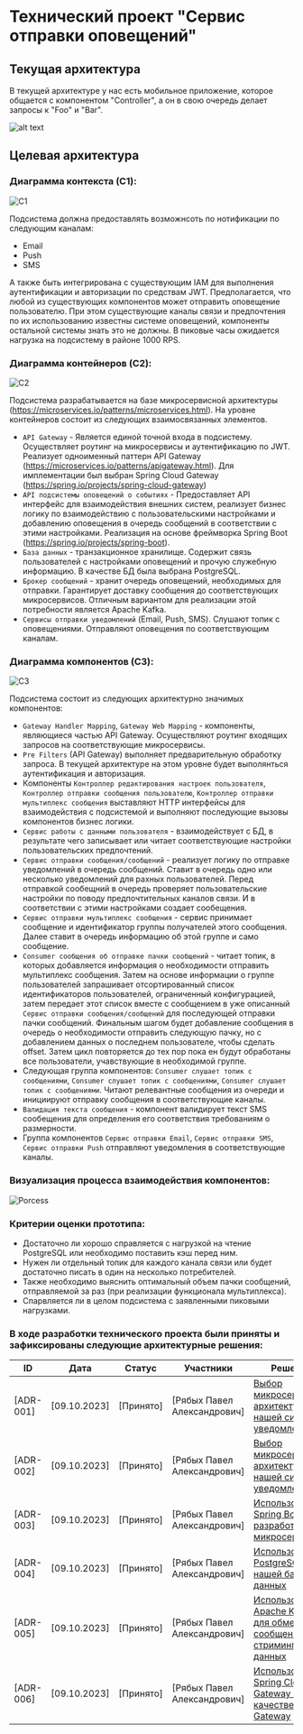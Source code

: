 # Технический проект "Сервис отправки оповещений"

## Текущая архитектура

В текущей архитектуре у нас есть мобильное приложение, которое общается с компонентом "Controller", а он в свою очередь делает запросы к "Foo" и "Bar".

![alt text](static/current_arch.svg)


## Целевая архитектура

### Диаграмма контекста (C1):
![C1](static/C1-new.svg)

Подсистема должна предоставлять возможнсоть по нотификации по следующим каналам:
* Email
* Push
* SMS

А также быть интегрирована с существующим IAM для выполнения аутентификации и авторизации по средствам JWT.
Предполагается, что любой из существующих компонентов может отправить оповещение пользователю. При этом существующие каналы связи и предпочтения по их использованию известны системе оповещений, компоненты остальной системы знать это не должны.
В пиковые часы ожидается нагрузка на подсистему в районе 1000 RPS.

### Диаграмма контейнеров (C2):
![C2](static/C2.svg)

Подсистема разрабатывается на базе микросервисной архитектуры (https://microservices.io/patterns/microservices.html). На уровне контейнеров состоит из следующих взаимосвязанных элементов.
* `API Gateway` - Является единой точной входа в подсистему. Осуществляет роутинг на микросервисы и аутентификацию по JWT. Реализует одноименный паттерн API Gateway (https://microservices.io/patterns/apigateway.html). Для имплементации был выбран Spring Cloud Gateway (https://spring.io/projects/spring-cloud-gateway)
* `API подсистемы оповещений о событиях` - Предоставляет API интерфейс для взаимодействия внешних систем, реализует бизнес логику по взаимодействию с пользовательскими настройками и добавлению оповещения в очередь сообщений в соответствии с этими настройками. Реализация на основе фреймворка Spring Boot (https://spring.io/projects/spring-boot).
* `База данных` - транзакционное хранилище. Содержит связь пользователей с настройками оповещений и прочую служебную информацию. В качестве БД была выбрана PostgreSQL.
* `Брокер сообщений` - хранит очередь оповещений, необходимых для отправки. Гарантирует доставку сообщения до соответствующих микросервисов. Отличным вариантом для реализации этой потребности является Apache Kafka.
* `Сервисы отправки уведомлений` (Email, Push, SMS). Слушают топик с оповещениями. Отправляют оповещения по соответствующим каналам.
### Диаграмма компонентов (C3):
![C3](static/C3.svg)

Подсистема состоит из следующих архитектурно значимых компонентов:
* `Gateway Handler Mapping`, `Gateway Web Mapping` - компоненты, являющиеся частью API Gateway. Осуществляют роутинг входящих запросов на соответствующие микросервисы.
* `Pre Filters` (API Gateway) выполняет предварительную обработку запроса. В текущей архитектуре на этом уровне будет выполянться аутентификация и авторизация.
* Компоненты `Контроллер редактирования настроек пользователя`, `Контроллер отправки сообщения пользователю`, `Контроллер отправки мультиплекс сообщения` выставляют HTTP интерфейсы для взаимодействия с подсистемой и выполняют последующие вызовы компонентов бизнес логики.
* `Сервис работы с данными пользователя` - взаимодействует с БД, в результате чего записывает или читает соответствующие настройки пользовательских предпочтений.
* `Сервис отправки сообщения/сообщений` - реализует логику по отправке уведомлений в очередь сообщений. Ставит в очередь одно или несколько уведомлений для рахных пользователей. Перед отправкой сообещний в очередь проверяет пользовательские настройки по поводу предпочтительных каналов связи. И в соответствии с этими настройками создает сообещения.
* `Сервис отправки мультиплекс сообщения` - сервис принимает сообщение и идентификатор группы получателей этого сообщения. Далее ставит в очередь информацию об этой группе и само сообщение.
* `Consumer сообщения об отправке пачки сообщений` - читает топик, в которых добавляется информация о необходимости отправить мультиплекс сообщения. Затем на основе информации о группе пользователей запрашивает отсортированный список идентификаторов пользователей, ограниченный конфигурацией, затем передает этот список вместе с сообщением в уже описанный `Сервис отправки сообщения/сообщений` для последующей отправки пачки сообщений. Финальным шагом будет добавление сообщения в очередь о необходимости отправить следующую пачку, но с добавлением данных о последнем пользователе, чтобы сделать offset. Затем цикл повторяется до тех пор пока ен будут обработаны все пользователи, учавствующие в необходимой группе.
* Следующая группа компонентов: `Consumer слушает топик с сообщениями`, `Consumer слушает топик с сообщениями`, `Consumer слушает топик с сообщениями`. Читают релевантные сообщения из очереди и инициируют отправку сообщения в соответствующие каналы.
* `Валидация текста сообщения` - компонент валидирует текст SMS сообещения для определения его соответствия требованиям о размерности.
* Группа компонентов `Сервис отправки Email`, `Сервис отправки SMS`, `Сервис отправки Push` отправляют уведомления в соответствующие каналы.

### Визуализация процесса взаимодействия компонентов:
![Porcess](static/Porcess.svg)

### Критерии оценки прототипа:

* Достаточно ли хорошо справляется с нагрузкой на чтение PostgreSQL или необходимо поставить кэш перед ним.
* Нужен ли отдельный топик для каждого канала связи или будет достаточно писать в один на несколько потребителей.
* Также необходимо выяснить оптимальный объем пачки сообщений, отправляемой за раз (при реализации функционала мультиплекса).
* Спарвляется ли в целом подсистема с заявленными пиковыми нагрузками.

### В ходе разработки технического проекта были приняты и зафиксированы следующие архитектурные решения:
| ID  |   Дата  |   Статус  |   Участники  |   Решения    |
|-----|---------|-----------|---------------|---------------|
| [ADR-001] | [09.10.2023] | [Принято] | [Рябых Павел Александрович]         | [Выбор микросервисной архитектуры для нашей системы уведомлений](static/adr-001.md)     |
| [ADR-002] | [09.10.2023] | [Принято] | [Рябых Павел Александрович]         | [Выбор микросервисной архитектуры для нашей системы уведомлений](static/adr-002.md)     |
| [ADR-003] | [09.10.2023] | [Принято] | [Рябых Павел Александрович]         | [Использование Spring Boot для разработки микросервисов](static/adr-003.md)     |
| [ADR-004] | [09.10.2023] | [Принято] | [Рябых Павел Александрович]         | [Использование PostgreSQL для нашей базы данных](static/adr-004.md)     |
| [ADR-005] | [09.10.2023] | [Принято] | [Рябых Павел Александрович]         | [Использование Apache Kafka для обмена сообщениями и стриминга данных](static/adr-005.md)     |
| [ADR-006] | [09.10.2023] | [Принято] | [Рябых Павел Александрович]         | [Использование Spring Cloud Gateway в качестве API Gateway](static/adr-006.md)     |
